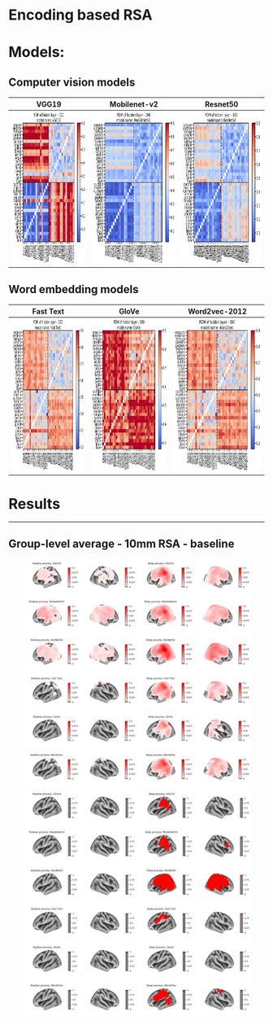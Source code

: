 # Encoding based RSA

# Models:
## Computer vision models
| VGG19 | Mobilenet-v2 | Resnet50 |
| :---: | :---: | :---: |
| <img src="https://github.com/nmningmei/metasema_encoding_based_RSA/blob/main/figures/cv_features/vgg19.jpg" width="300" height="300"> | <img src="https://github.com/nmningmei/metasema_encoding_based_RSA/blob/main/figures/cv_features/mobilenet.jpg" width="300" height="300"> | <img src="https://github.com/nmningmei/metasema_encoding_based_RSA/blob/main/figures/cv_features/resnet50.jpg" width="300" height="300"> |
## Word embedding models
| Fast Text | GloVe | Word2vec-2012 |
| :---: | :---: | :---: |
| <img src="https://github.com/nmningmei/metasema_encoding_based_RSA/blob/main/figures/word2vec_features/fasttext(light).jpg" width="300" height="300"> | <img src="https://github.com/nmningmei/metasema_encoding_based_RSA/blob/main/figures/word2vec_features/glove(light).jpg" width="300" height="300"> | <img src="https://github.com/nmningmei/metasema_encoding_based_RSA/blob/main/figures/word2vec_features/word2vec(light).jpg" width="300" height="300"> |

# Results
---
## Group-level average - 10mm RSA - baseline
<p align="center">
  <img src="https://github.com/nmningmei/metasema_encoding_based_RSA/blob/main/figures/RSA_basedline_average_10mm_standard_group_average/group%20average.jpg" width="450"   height="450" title="RSA grouped average, N = 27">
  <img src="https://github.com/nmningmei/metasema_encoding_based_RSA/blob/main/figures/RSA_basedline_average_10mm_standard_randomise/group%20average%20p%20values.jpg" width="450"   height="450" title="Permutation one-sample group test, TFCE corrected">
</p>
